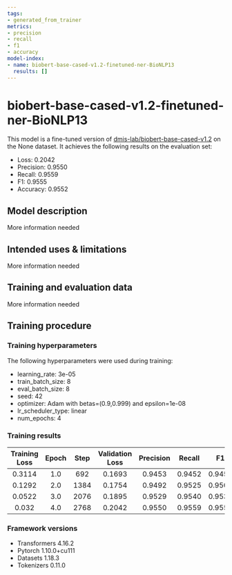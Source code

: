 ```yaml
---
tags:
- generated_from_trainer
metrics:
- precision
- recall
- f1
- accuracy
model-index:
- name: biobert-base-cased-v1.2-finetuned-ner-BioNLP13
  results: []
---
```


<!-- This model card has been generated automatically according to the information the Trainer had access to. You
should probably proofread and complete it, then remove this comment. -->

# biobert-base-cased-v1.2-finetuned-ner-BioNLP13

This model is a fine-tuned version of [dmis-lab/biobert-base-cased-v1.2](https://huggingface.co/dmis-lab/biobert-base-cased-v1.2) on the None dataset.
It achieves the following results on the evaluation set:
- Loss: 0.2042
- Precision: 0.9550
- Recall: 0.9559
- F1: 0.9555
- Accuracy: 0.9552

## Model description

More information needed

## Intended uses & limitations

More information needed

## Training and evaluation data

More information needed

## Training procedure

### Training hyperparameters

The following hyperparameters were used during training:
- learning_rate: 3e-05
- train_batch_size: 8
- eval_batch_size: 8
- seed: 42
- optimizer: Adam with betas=(0.9,0.999) and epsilon=1e-08
- lr_scheduler_type: linear
- num_epochs: 4

### Training results

| Training Loss | Epoch | Step | Validation Loss | Precision | Recall | F1     | Accuracy |
|:-------------:|:-----:|:----:|:---------------:|:---------:|:------:|:------:|:--------:|
| 0.3114        | 1.0   | 692  | 0.1693          | 0.9453    | 0.9452 | 0.9453 | 0.9461   |
| 0.1292        | 2.0   | 1384 | 0.1754          | 0.9492    | 0.9525 | 0.9509 | 0.9508   |
| 0.0522        | 3.0   | 2076 | 0.1895          | 0.9529    | 0.9540 | 0.9534 | 0.9530   |
| 0.032         | 4.0   | 2768 | 0.2042          | 0.9550    | 0.9559 | 0.9555 | 0.9552   |


### Framework versions

- Transformers 4.16.2
- Pytorch 1.10.0+cu111
- Datasets 1.18.3
- Tokenizers 0.11.0
